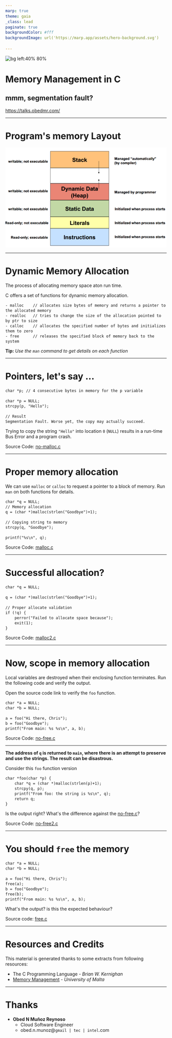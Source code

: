 ```yaml
---
marp: true
theme: gaia
_class: lead
paginate: true
backgroundColor: #fff
backgroundImage: url('https://marp.app/assets/hero-background.svg')

---
```


![bg left:40% 80%](https://www.pngkit.com/png/full/101-1010012_c-programming-icon-c-programming-language-logo.png)

# **Memory Management in C**
## mmm, segmentation fault?

https://talks.obedmr.com/

---


# Program's memory Layout

![bg auto](images/memory.png)


---

# Dynamic Memory Allocation
The process of allocating memory space aton run time.

C offers a set of functions for dynamic memory allocation.

```
- malloc    // allocates size bytes of memory and returns a pointer to the allocated memory
- realloc   // tries to change the size of the allocation pointed to by ptr to size
- calloc    // allocates the specified number of bytes and initializes them to zero
- free      // releases the specified block of memory back to the system
```

**Tip:** *Use the `man` command to get details on each function*

---


# Pointers, let's say ...

```
char *p; // 4 consecutive bytes in memory for the p variable

char *p = NULL;
strcpy(p, "Hello");

// Result
Segmentation Fault. Worse yet, the copy may actually succeed.
```

Trying to copy the string `"Hello"` into location `0` (`NULL`) results in a run-time Bus Error and a program crash.

Source Code: [no-malloc.c](./src/02/no-malloc.c)

---


# Proper memory allocation

We can use `malloc` or `calloc` to request a pointer to a block of memory. Run `man` on both functions for details.

```
char *q = NULL;
// Memory allocation
q = (char *)malloc(strlen("Goodbye")+1);

// Copying string to memory
strcpy(q, "Goodbye");

printf("%s\n", q);
```

Source Code: [malloc.c](./src/02/malloc.c)


---

# Successful allocation?


```
char *q = NULL;

q = (char *)malloc(strlen("Goodbye")+1);

// Proper allocate validation
if (!q) {
    perror("Failed to allocate space because");
    exit(1);
}
```

Source Code: [malloc2.c](./src/02/malloc2.c)

---

# Now, scope in memory allocation

Local variables are destroyed when their enclosing function terminates. Run the following code and verify the output.

Open the source code link to verify the `foo` function.

```
char *a = NULL;
char *b = NULL;

a = foo("Hi there, Chris");
b = foo("Goodbye");
printf("From main: %s %s\n", a, b);
```

Source Code: [no-free.c](./src/02/no-free.c)

---

**The address of `q` is returned to `main`, where there is an attempt to preserve and use the strings. The result can be disastrous.**

Consider this `foo` function version

```
char *foo(char *p) {
    char *q = (char *)malloc(strlen(p)+1);
    strcpy(q, p);
    printf("From foo: the string is %s\n", q);
    return q;
}
```

Is the output right? What's the difference against the  [no-free.c](./src/02/no-free.c)?

Source Code: [no-free2.c](./src/02/no-free2.c)


---

# You should `free` the memory

```
char *a = NULL;
char *b = NULL;

a = foo("Hi there, Chris");
free(a);
b = foo("Goodbye");
free(b);
printf("From main: %s %s\n", a, b);
```

What's the output? is this the expected behaviour?

Source code: [free.c](src/02/free.c)


---

# Resources and Credits
This material is generated thanks to some extracts from following resources:

- The C Programming Language - _Brian_ _W._ _Kernighan_
- [Memory Management](http://staff.um.edu.mt/csta1/courses/lectures/csa2060/c8a.html) - _University_ _of_ _Malta_


---

# Thanks

- **Obed N Muñoz Reynoso**
	- Cloud Software Engineer
	- obed.n.munoz@``gmail | tec | intel``.com
